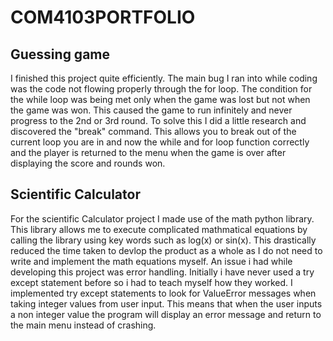 # COM4103PORTFOLIO

## Guessing game
I finished this project quite efficiently. The main bug I ran into while coding was the code not flowing properly through the for loop. The condition for the while loop was being met only when the game was lost but not when the game was won. This caused the game to run infinitely and never progress to the 2nd or 3rd round. To solve this I did a little research and discovered the "break" command. This allows you to break out of the current loop you are in and now the while and for loop function correctly and the player is returned to the menu when the game is over after displaying the score and rounds won. 

## Scientific Calculator
For the scientific Calculator project I made use of the math python library. This library allows me to execute complicated mathmatical equations by calling the library using key words such as log(x) or sin(x). This drastically reduced the time taken to devlop the product as a whole as I do not need to write and implement the math equations myself. An issue i had while developing this project was error handling. Initially i have never used a try except statement before so i had to teach myself how they worked. I implemented try except statements to look for ValueError messages when taking integer values from user input. This means that when the user inputs a non integer value the program will display an error message and return to the main menu instead of crashing. 
## 